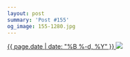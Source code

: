 ```yaml
---
layout: post
summary: 'Post #155'
og_image: 155-1280.jpg
---
```


<p>
 <time>
  <a href="/155">
   {{ page.date | date: "%B %-d, %Y" }}
  </a>
 </time>
 <a href="/155">
  <img sizes="(min-width: 700px) 50vw, calc(100vw - 2rem)" src="{{ site.assets_url }}/155-640.jpg" srcset="{{ site.assets_url }}/155-1280.jpg 1280w, {{ site.assets_url }}/155-960.jpg 960w, {{ site.assets_url }}/155-640.jpg 640w, {{ site.assets_url }}/155-320.jpg 320w"/>
 </a>
</p>
